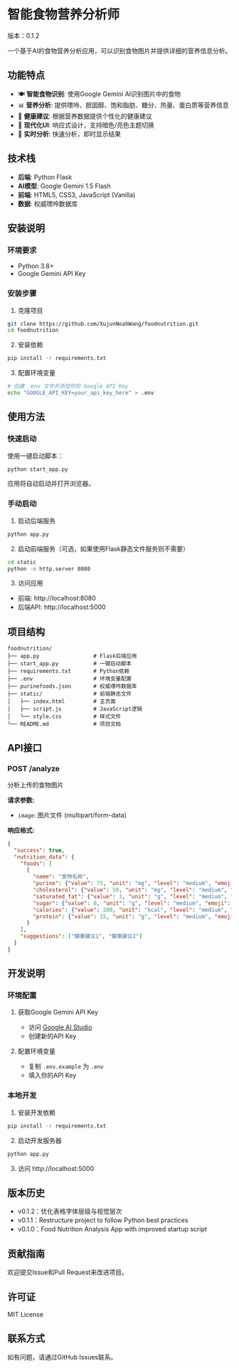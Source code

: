 # 智能食物营养分析师

版本：0.1.2

一个基于AI的食物营养分析应用，可以识别食物图片并提供详细的营养信息分析。

## 功能特点

- 🍽️ **智能食物识别**: 使用Google Gemini AI识别图片中的食物
- 📊 **营养分析**: 提供嘌呤、胆固醇、饱和脂肪、糖分、热量、蛋白质等营养信息
- 🎯 **健康建议**: 根据营养数据提供个性化的健康建议
- 📱 **现代化UI**: 响应式设计，支持暗色/亮色主题切换
- 🔄 **实时分析**: 快速分析，即时显示结果

## 技术栈

- **后端**: Python Flask
- **AI模型**: Google Gemini 1.5 Flash
- **前端**: HTML5, CSS3, JavaScript (Vanilla)
- **数据**: 权威嘌呤数据库

## 安装说明

### 环境要求

- Python 3.8+
- Google Gemini API Key

### 安装步骤

1. 克隆项目
```bash
git clone https://github.com/XujunNoahWang/foodnutrition.git
cd foodnutrition
```

2. 安装依赖
```bash
pip install -r requirements.txt
```

3. 配置环境变量
```bash
# 创建 .env 文件并添加你的 Google API Key
echo "GOOGLE_API_KEY=your_api_key_here" > .env
```

## 使用方法

### 快速启动

使用一键启动脚本：
```bash
python start_app.py
```

应用将自动启动并打开浏览器。

### 手动启动

1. 启动后端服务
```bash
python app.py
```

2. 启动前端服务（可选，如果使用Flask静态文件服务则不需要）
```bash
cd static
python -m http.server 8080
```

3. 访问应用
- 前端: http://localhost:8080
- 后端API: http://localhost:5000

## 项目结构

```
foodnutrition/
├── app.py                 # Flask后端应用
├── start_app.py           # 一键启动脚本
├── requirements.txt       # Python依赖
├── .env                   # 环境变量配置
├── purinefoods.json       # 权威嘌呤数据库
├── static/                # 前端静态文件
│   ├── index.html         # 主页面
│   ├── script.js          # JavaScript逻辑
│   └── style.css          # 样式文件
└── README.md              # 项目文档
```

## API接口

### POST /analyze

分析上传的食物图片

**请求参数:**
- `image`: 图片文件 (multipart/form-data)

**响应格式:**
```json
{
  "success": true,
  "nutrition_data": {
    "foods": [
      {
        "name": "食物名称",
        "purine": {"value": 75, "unit": "mg", "level": "medium", "emoji": "🟡"},
        "cholesterol": {"value": 50, "unit": "mg", "level": "medium", "emoji": "🟡"},
        "saturated_fat": {"value": 3, "unit": "g", "level": "medium", "emoji": "🟡"},
        "sugar": {"value": 8, "unit": "g", "level": "medium", "emoji": "🟡"},
        "calories": {"value": 200, "unit": "kcal", "level": "medium", "emoji": "🟡"},
        "protein": {"value": 15, "unit": "g", "level": "medium", "emoji": "🟡"}
      }
    ],
    "suggestions": ["健康建议1", "健康建议2"]
  }
}
```

## 开发说明

### 环境配置

1. 获取Google Gemini API Key
   - 访问 [Google AI Studio](https://makersuite.google.com/app/apikey)
   - 创建新的API Key

2. 配置环境变量
   - 复制 `.env.example` 为 `.env`
   - 填入你的API Key

### 本地开发

1. 安装开发依赖
```bash
pip install -r requirements.txt
```

2. 启动开发服务器
```bash
python app.py
```

3. 访问 http://localhost:5000

## 版本历史

- v0.1.2：优化表格字体层级与视觉层次
- v0.1.1：Restructure project to follow Python best practices
- v0.1.0：Food Nutrition Analysis App with improved startup script

## 贡献指南

欢迎提交Issue和Pull Request来改进项目。

## 许可证

MIT License

## 联系方式

如有问题，请通过GitHub Issues联系。 